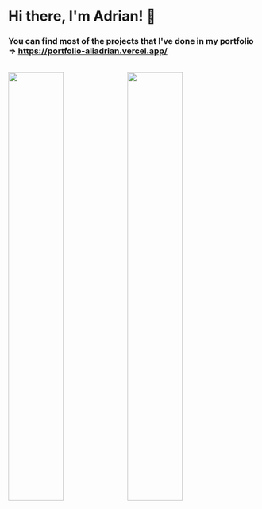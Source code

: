 # Hi there, I'm Adrian! 👋 

### You can find most of the projects that I've done in my portfolio => <strong><a href="https://portfolio-aliadrian.vercel.app/" target="_blank">https://portfolio-aliadrian.vercel.app/</a></strong>
<br>
<img align="left" width="47%" src="https://github-readme-stats.vercel.app/api?username=aliadrian&hide=stars,issues&show_icons=true&theme=radical" />

<img align="left" width="47%" src="https://github-readme-stats.vercel.app/api/top-langs/?username=aliadrian&layout=compact&theme=radical" />
<!-- <pre>
Below is the languages I use to program in the most.
</pre>
<img align="left" src="https://img.shields.io/badge/html5-%23E34F26.svg?style=for-the-badge&logo=html5&logoColor=white" />
<img align="left" src="https://img.shields.io/badge/css3-%231572B6.svg?style=for-the-badge&logo=css3&logoColor=white" />
<img align="left" src="https://img.shields.io/badge/javascript-%23323330.svg?style=for-the-badge&logo=javascript&logoColor=%23F7DF1E" />
<img align="left" src="https://img.shields.io/badge/react-%2320232a.svg?style=for-the-badge&logo=react&logoColor=%2361DAFB" />
<img src="https://img.shields.io/badge/c%23-%23239120.svg?style=for-the-badge&logo=c-sharp&logoColor=white" /> -->
